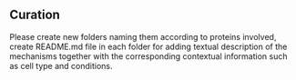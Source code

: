 ## Curation

Please create new folders naming them according to proteins involved, create README.md file in each folder for adding textual description of the mechanisms together with the corresponding contextual information such as cell type and conditions.
